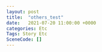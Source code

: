 ```yaml
---
layout: post
title:  "others_test"
date:   2021-07-20 11:00:00 +0000
categories: Etc
Tags: Story Etc
SceneCode: []
---
```

